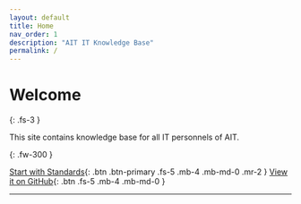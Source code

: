 ```yaml
---
layout: default
title: Home
nav_order: 1
description: "AIT IT Knowledge Base"
permalink: /
---
```


# Welcome

{: .fs-3 }

This site contains knowledge base for all IT personnels of AIT.

{: .fw-300 }

[Start with Standards](standards){: .btn .btn-primary .fs-5 .mb-4 .mb-md-0 .mr-2 } [View it on GitHub](https://github.com/PT-Akar-Inti-Teknologi/pt-akar-inti-teknologi.github.io){: .btn .fs-5 .mb-4 .mb-md-0 }

---
